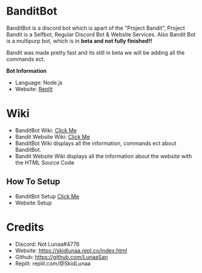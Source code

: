 #  BanditBot
BanditBot is a discord bot which is apart of the "Project Bandit", Project Bandit is a Selfbot, Regular Discord Bot & Website Services.
Also Bandit Bot is a multipurp bot, which is in **__beta and not fully finished__!!**

Bandit was made pretty fast and its still in beta we will be adding all the commands ect.

**Bot Information**
+ Language: Node.js
+ Website: [Replit](https://replit.com/@SkidLunaa)

# Wiki 
- BanditBot Wiki: [Click Me](https://github.com/LunaaSan/BanditBot/wiki)
- Bandit Website Wiki: [Click Me]()
- BanditBot Wiki displays all the information, commands ect about BanditBot.
- Bandit Website Wiki displays all the information about the website with the HTML Source Code

## How To Setup
* BanditBot Setup [Click Me](https://github.com/LunaaSan/BanditBot/wiki/Setup)
* Website Setup

# Credits
+ Discord: Not Lunaa#4776
+ Website: https://skidlunaa.repl.co/index.html 
+ Github: https://github.com/LunaaSan
+ Replit: replit.com/@SkidLunaa
